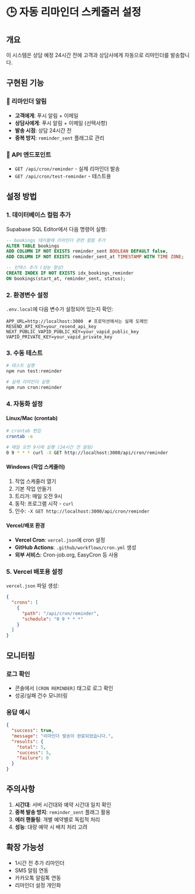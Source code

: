 # 🕒 자동 리마인더 스케줄러 설정

## 개요
이 시스템은 상담 예정 24시간 전에 고객과 상담사에게 자동으로 리마인더를 발송합니다.

## 구현된 기능

### 📧 리마인더 알림
- **고객에게**: 푸시 알림 + 이메일
- **상담사에게**: 푸시 알림 + 이메일 (선택사항)
- **발송 시점**: 상담 24시간 전
- **중복 방지**: `reminder_sent` 플래그로 관리

### 🔄 API 엔드포인트
- `GET /api/cron/reminder` - 실제 리마인더 발송
- `GET /api/cron/test-reminder` - 테스트용

## 설정 방법

### 1. 데이터베이스 컬럼 추가
Supabase SQL Editor에서 다음 명령어 실행:

```sql
-- bookings 테이블에 리마인더 관련 컬럼 추가
ALTER TABLE bookings 
ADD COLUMN IF NOT EXISTS reminder_sent BOOLEAN DEFAULT false,
ADD COLUMN IF NOT EXISTS reminder_sent_at TIMESTAMP WITH TIME ZONE;

-- 인덱스 추가 (성능 향상)
CREATE INDEX IF NOT EXISTS idx_bookings_reminder 
ON bookings(start_at, reminder_sent, status);
```

### 2. 환경변수 설정
`.env.local`에 다음 변수가 설정되어 있는지 확인:

```env
APP_URL=http://localhost:3000  # 프로덕션에서는 실제 도메인
RESEND_API_KEY=your_resend_api_key
NEXT_PUBLIC_VAPID_PUBLIC_KEY=your_vapid_public_key
VAPID_PRIVATE_KEY=your_vapid_private_key
```

### 3. 수동 테스트
```bash
# 테스트 실행
npm run test:reminder

# 실제 리마인더 실행
npm run cron:reminder
```

### 4. 자동화 설정

#### Linux/Mac (crontab)
```bash
# crontab 편집
crontab -e

# 매일 오전 9시에 실행 (24시간 전 알림)
0 9 * * * curl -X GET http://localhost:3000/api/cron/reminder
```

#### Windows (작업 스케줄러)
1. 작업 스케줄러 열기
2. 기본 작업 만들기
3. 트리거: 매일 오전 9시
4. 동작: 프로그램 시작 - `curl`
5. 인수: `-X GET http://localhost:3000/api/cron/reminder`

#### Vercel/배포 환경
- **Vercel Cron**: `vercel.json`에 cron 설정
- **GitHub Actions**: `.github/workflows/cron.yml` 생성
- **외부 서비스**: Cron-job.org, EasyCron 등 사용

### 5. Vercel 배포용 설정

`vercel.json` 파일 생성:

```json
{
  "crons": [
    {
      "path": "/api/cron/reminder",
      "schedule": "0 9 * * *"
    }
  ]
}
```

## 모니터링

### 로그 확인
- 콘솔에서 `[CRON REMINDER]` 태그로 로그 확인
- 성공/실패 건수 모니터링

### 응답 예시
```json
{
  "success": true,
  "message": "리마인더 발송이 완료되었습니다.",
  "results": {
    "total": 5,
    "success": 5,
    "failure": 0
  }
}
```

## 주의사항
1. **시간대**: 서버 시간대와 예약 시간대 일치 확인
2. **중복 발송 방지**: `reminder_sent` 플래그 활용
3. **에러 핸들링**: 개별 예약별로 독립적 처리
4. **성능**: 대량 예약 시 배치 처리 고려

## 확장 가능성
- 1시간 전 추가 리마인더
- SMS 알림 연동
- 카카오톡 알림톡 연동
- 리마인더 설정 개인화
